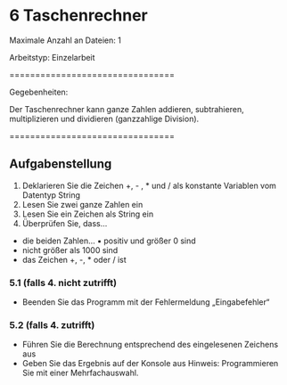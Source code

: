 # 6 Taschenrechner

Maximale Anzahl an Dateien: 1

Arbeitstyp: Einzelarbeit

================================

Gegebenheiten:

Der Taschenrechner kann ganze Zahlen addieren, subtrahieren, multiplizieren und dividieren
(ganzzahlige Division).

================================
## Aufgabenstellung 

1. Deklarieren Sie die Zeichen +, - , * und / als konstante Variablen vom Datentyp String
2. Lesen Sie zwei ganze Zahlen ein
3. Lesen Sie ein Zeichen als String ein
4. Überprüfen Sie, dass…
- die beiden Zahlen…
  ▪ positiv und größer 0 sind 
- nicht größer als 1000 sind
- das Zeichen +, -, * oder / ist
### 5.1 (falls 4. nicht zutrifft)
- Beenden Sie das Programm mit der Fehlermeldung „Eingabefehler“
### 5.2 (falls 4. zutrifft)
- Führen Sie die Berechnung entsprechend des eingelesenen Zeichens aus
- Geben Sie das Ergebnis auf der Konsole aus
  Hinweis: Programmieren Sie mit einer Mehrfachauswahl.
